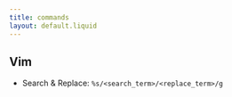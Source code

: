 ```yaml
---
title: commands
layout: default.liquid
---
```


## Vim

- Search & Replace: ```%s/<search_term>/<replace_term>/g``` 

